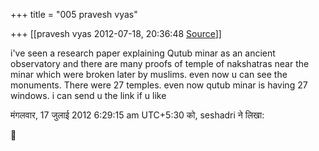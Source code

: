 +++
title = "005 pravesh vyas"

+++
[[pravesh vyas	2012-07-18, 20:36:48 [Source](https://groups.google.com/g/bvparishat/c/b7xIYid2_Hc)]]



i've seen a research paper explaining Qutub minar as an ancient observatory and there are many proofs of temple of nakshatras near the minar which were broken later by muslims. even now u can see the monuments. There were 27 temples. even now qutub minar is having 27 windows. i can send u the link if u like  
  
मंगलवार, 17 जुलाई 2012 6:29:15 am UTC+5:30 को, seshadri ने लिखा:




